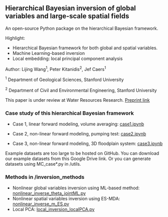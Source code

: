 ## Hierarchical Bayesian inversion of global variables and large-scale spatial fields
An open-source Python package on the hierarchical Bayesian framework.

Highlight: 
- Hierarchical Bayesian framework for both global and spatial variables. 
- Machine Learning-based inversion
- Local embedding: local principal component analysis

Author: Lijing Wang<sup>1</sup>, Peter Kitanidis<sup>2</sup>, Jef Caers<sup>1</sup>

<sup>1</sup> Department of Geological Sciences, Stanford University

<sup>2</sup> Department of Civil and Environmental Engineering, Stanford University

This paper is under review at Water Resources Research. [Preprint link](https://www.essoar.org/doi/abs/10.1002/essoar.10508754.1)

### Case study of this hierarchical Bayesian framework

- Case 1, linear forward modeling, volume averaging: [case1.ipynb](https://github.com/lijingwang/hierarchicalBayes/blob/master/case1.ipynb)

- Case 2, non-linear forward modeling, pumping test: [case2.ipynb](https://github.com/lijingwang/hierarchicalBayes/blob/master/case2.ipynb)

- Case 3, non-linear forward modeling, 3D floodplain system: [case3.ipynb](https://github.com/lijingwang/hierarchicalBayes/blob/master/case3.ipynb)

Example datasets are too large to be hosted on GitHub. You can download our example datasets from this Google Drive link. 
Or you can generate datasets using MC_case*.py in /utils.

### Methods in /inversion_methods
- Nonlinear global variables inversion using ML-based method: [nonlinear_inverse_theta_jointML.py](https://github.com/lijingwang/hierarchicalBayes/blob/master/inversion_methods/nonlinear_inverse_theta_jointML.py)
- Nonlinear spatial variables inversion using ES-MDA: [nonlinear_inverse_m_ES.py](https://github.com/lijingwang/hierarchicalBayes/blob/master/inversion_methods/nonlinear_inverse_m_ES.py)
- Local PCA: [local_inversion_localPCA.py](https://github.com/lijingwang/hierarchicalBayes/blob/master/inversion_methods/local_inversion_localPCA.py)
